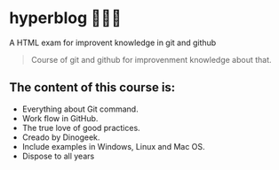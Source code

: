 # hyperblog 🐱‍🐉💚
A HTML exam for improvent knowledge in git and github
> Course of git and github for improvenment knowledge about that.

## The content of this course is:
* Everything about Git command.
* Work flow in GitHub.
* The true love of good practices.
* Creado by Dinogeek.
* Include examples in Windows, Linux and Mac OS.
* Dispose to all years
